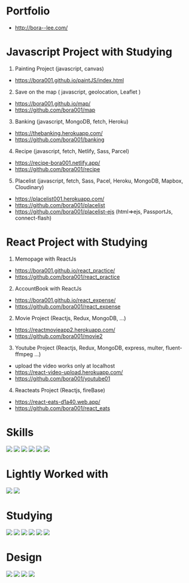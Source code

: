 # Portfolio
- http://bora--lee.com/

# Javascript Project with Studying 

1. Painting Project (javascript, canvas)
- https://bora001.github.io/paintJS/index.html

2. Save on the map ( javascript, geolocation, Leaflet )
- https://bora001.github.io/map/
- https://github.com/bora001/map

3. Banking (javascript, MongoDB, fetch, Heroku)
- https://thebanking.herokuapp.com/
- https://github.com/bora001/banking

4. Recipe (javascript, fetch, Netlify, Sass, Parcel)
- https://recipe-bora001.netlify.app/
- https://github.com/bora001/recipe

5. Placelist (javascript, fetch, Sass, Pacel, Heroku, MongoDB, Mapbox, Cloudinary)
- https://placelist001.herokuapp.com/
- https://github.com/bora001/placelist
- https://github.com/bora001/placelist-ejs (html=>ejs, PassportJs, connect-flash)

# React Project with Studying

1. Memopage with ReactJs
- https://bora001.github.io/react_practice/
- https://github.com/bora001/react_practice
 
2. AccountBook with ReactJs
- https://bora001.github.io/react_expense/
- https://github.com/bora001/react_expense

2. Movie Project (Reactjs, Redux, MongoDB, ...)
- https://reactmovieapp2.herokuapp.com/
- https://github.com/bora001/movie2

3. Youtube Project (Reactjs, Redux, MongoDB, express, multer, fluent-ffmpeg ...)
- upload the video works only at localhost
- https://react-video-upload.herokuapp.com/
- https://github.com/bora001/youtube01

4. Reacteats Project (Reactjs, fireBase)
- https://react-eats-d1a40.web.app/
- https://github.com/bora001/react_eats


# Skills
<img src="https://img.shields.io/badge/HTML5-E34F26?style=flat-square&logo=HTML5&logoColor=white"/> <img src="https://img.shields.io/badge/CSS3-1572B6?style=flat-square&logo=CSS3&logoColor=white"/> <img src="https://img.shields.io/badge/jQuery-0769AD?style=flat-square&logo=jQuery&logoColor=white"/> <img src="https://img.shields.io/badge/JavaScript-F7DF1E?style=flat-square&logo=JavaScript&logoColor=white"/> <img src="https://img.shields.io/badge/GitHub-181717?style=flat-square&logo=GitHub&logoColor=white"/> <img src="https://img.shields.io/badge/TortoiseSVN-b7c3ec" />

# Lightly Worked with
<img src="https://img.shields.io/badge/Sass-CC6699?style=flat-square&logo=Sass&logoColor=white"/> <img src="https://img.shields.io/badge/gulp-CF4647?style=flat-square&logo=gulp&logoColor=white"/>

# Studying
<img src="https://img.shields.io/badge/React-61DAFB?style=flat-square&logo=React&logoColor=white"/> <img src="https://img.shields.io/badge/Redux-764ABC?style=flat-square&logo=Redux&logoColor=white"/> <img src="https://img.shields.io/badge/Node.js-339933?style=flat-square&logo=Node.js&logoColor=white"/> <img src="https://img.shields.io/badge/MongoDB-47A248?style=flat-square&logo=MongoDB&logoColor=white"/> <img src="https://img.shields.io/badge/Heroku-430098?style=flat-square&logo=Heroku&logoColor=white"/> <img src="https://img.shields.io/badge/Netlify-00C7B7?style=flat-square&logo=Netlify&logoColor=white"/>

# Design
<img src="https://img.shields.io/badge/Adobe Photoshop-31A8FF?style=flat-square&logo=AdobePhotoshop&logoColor=white"/> <img src="https://img.shields.io/badge/Adobe Illustrator-FF9A00?style=flat-square&logo=AdobeIllustrator&logoColor=white"/> <img src="https://img.shields.io/badge/Figma-F24E1E?style=flat-square&logo=Figma&logoColor=white"/> <img src="https://img.shields.io/badge/AdobeXD-FF61F6?style=flat-square&logo=AdobeXD&logoColor=white"/>

